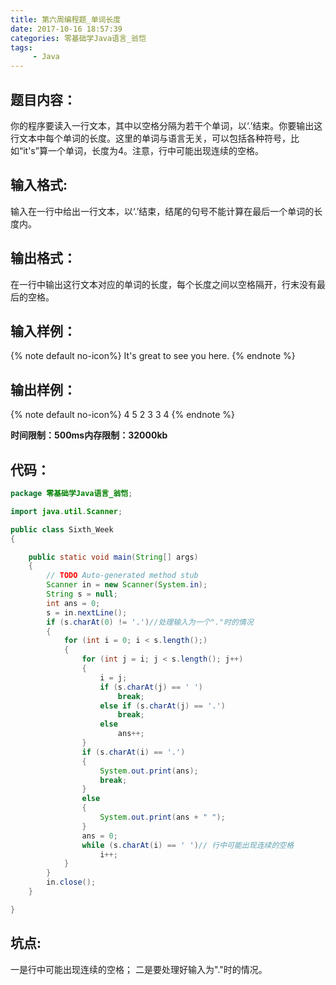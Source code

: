 ```yaml
---
title: 第六周编程题_单词长度
date: 2017-10-16 18:57:39
categories: 零基础学Java语言_翁恺
tags:
     - Java
---
```

## 题目内容：
你的程序要读入一行文本，其中以空格分隔为若干个单词，以‘.’结束。你要输出这行文本中每个单词的长度。这里的单词与语言无关，可以包括各种符号，比如“it's”算一个单词，长度为4。注意，行中可能出现连续的空格。

## 输入格式:
输入在一行中给出一行文本，以‘.’结束，结尾的句号不能计算在最后一个单词的长度内。

## 输出格式：
在一行中输出这行文本对应的单词的长度，每个长度之间以空格隔开，行末没有最后的空格。

## 输入样例：
{% note default  no-icon%}
It's great to see you here.
{% endnote %}

## 输出样例：
{% note default  no-icon%}
4 5 2 3 3 4
{% endnote %}

**时间限制：500ms内存限制：32000kb**

## 代码：
```Java
package 零基础学Java语言_翁恺;

import java.util.Scanner;

public class Sixth_Week
{

	public static void main(String[] args)
	{
		// TODO Auto-generated method stub
		Scanner in = new Scanner(System.in);
		String s = null;
		int ans = 0;
		s = in.nextLine();
		if (s.charAt(0) != '.')//处理输入为一个"."时的情况
		{
			for (int i = 0; i < s.length();)
			{
				for (int j = i; j < s.length(); j++)
				{
					i = j;
					if (s.charAt(j) == ' ')
						break;
					else if (s.charAt(j) == '.')
						break;
					else
						ans++;
				}
				if (s.charAt(i) == '.')
				{
					System.out.print(ans);
					break;
				}
				else
				{
					System.out.print(ans + " ");
				}
				ans = 0;
				while (s.charAt(i) == ' ')// 行中可能出现连续的空格
					i++;
			}
		}
		in.close();
	}

}

```
## 坑点:
一是行中可能出现连续的空格；
二是要处理好输入为"."时的情况。